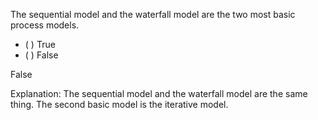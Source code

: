 <panel header="{{ icon_Q_A }} The two basic process models">
<question>

The sequential model and the waterfall model are the two most basic process models.

- ( ) True
- ( ) False

<div slot="answer">

False

Explanation: The sequential model and the waterfall model are the same thing. The second basic model is the iterative model.

</div>
</question>
</panel>

